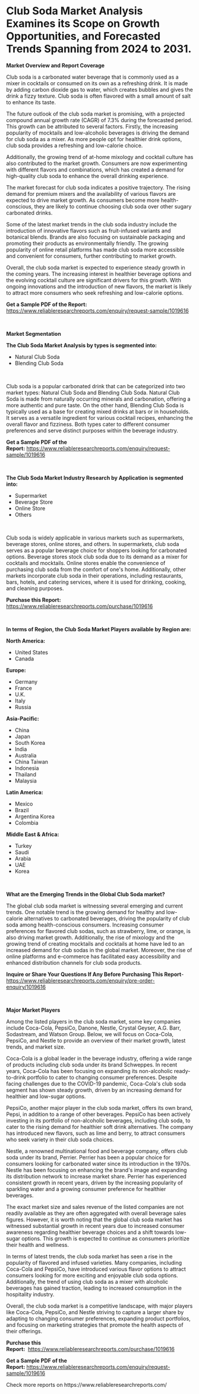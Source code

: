<p><h1>Club Soda Market Analysis Examines its Scope on Growth Opportunities, and Forecasted Trends Spanning from 2024 to 2031.</h1></p><p><strong>Market Overview and Report Coverage</strong></p>
<p><p>Club soda is a carbonated water beverage that is commonly used as a mixer in cocktails or consumed on its own as a refreshing drink. It is made by adding carbon dioxide gas to water, which creates bubbles and gives the drink a fizzy texture. Club soda is often flavored with a small amount of salt to enhance its taste.</p><p>The future outlook of the club soda market is promising, with a projected compound annual growth rate (CAGR) of 7.3% during the forecasted period. This growth can be attributed to several factors. Firstly, the increasing popularity of mocktails and low-alcoholic beverages is driving the demand for club soda as a mixer. As more people opt for healthier drink options, club soda provides a refreshing and low-calorie choice.</p><p>Additionally, the growing trend of at-home mixology and cocktail culture has also contributed to the market growth. Consumers are now experimenting with different flavors and combinations, which has created a demand for high-quality club soda to enhance the overall drinking experience.</p><p>The market forecast for club soda indicates a positive trajectory. The rising demand for premium mixers and the availability of various flavors are expected to drive market growth. As consumers become more health-conscious, they are likely to continue choosing club soda over other sugary carbonated drinks.</p><p>Some of the latest market trends in the club soda industry include the introduction of innovative flavors such as fruit-infused variants and botanical blends. Brands are also focusing on sustainable packaging and promoting their products as environmentally friendly. The growing popularity of online retail platforms has made club soda more accessible and convenient for consumers, further contributing to market growth.</p><p>Overall, the club soda market is expected to experience steady growth in the coming years. The increasing interest in healthier beverage options and the evolving cocktail culture are significant drivers for this growth. With ongoing innovations and the introduction of new flavors, the market is likely to attract more consumers who seek refreshing and low-calorie options.</p></p>
<p><strong>Get a Sample PDF of the Report:</strong> <a href="https://www.reliableresearchreports.com/enquiry/request-sample/1019616">https://www.reliableresearchreports.com/enquiry/request-sample/1019616</a></p>
<p>&nbsp;</p>
<p><strong>Market Segmentation</strong></p>
<p><strong>The Club Soda Market Analysis by types is segmented into:</strong></p>
<p><ul><li>Natural Club Soda</li><li>Blending Club Soda</li></ul></p>
<p>&nbsp;</p>
<p><p>Club soda is a popular carbonated drink that can be categorized into two market types: Natural Club Soda and Blending Club Soda. Natural Club Soda is made from naturally occurring minerals and carbonation, offering a more authentic and pure taste. On the other hand, Blending Club Soda is typically used as a base for creating mixed drinks at bars or in households. It serves as a versatile ingredient for various cocktail recipes, enhancing the overall flavor and fizziness. Both types cater to different consumer preferences and serve distinct purposes within the beverage industry.</p></p>
<p><strong>Get a Sample PDF of the Report:</strong>&nbsp;<a href="https://www.reliableresearchreports.com/enquiry/request-sample/1019616">https://www.reliableresearchreports.com/enquiry/request-sample/1019616</a></p>
<p>&nbsp;</p>
<p><strong>The Club Soda Market Industry Research by Application is segmented into:</strong></p>
<p><ul><li>Supermarket</li><li>Beverage Store</li><li>Online Store</li><li>Others</li></ul></p>
<p>&nbsp;</p>
<p><p>Club soda is widely applicable in various markets such as supermarkets, beverage stores, online stores, and others. In supermarkets, club soda serves as a popular beverage choice for shoppers looking for carbonated options. Beverage stores stock club soda due to its demand as a mixer for cocktails and mocktails. Online stores enable the convenience of purchasing club soda from the comfort of one's home. Additionally, other markets incorporate club soda in their operations, including restaurants, bars, hotels, and catering services, where it is used for drinking, cooking, and cleaning purposes.</p></p>
<p><strong>Purchase this Report:</strong>&nbsp; <a href="https://www.reliableresearchreports.com/purchase/1019616">https://www.reliableresearchreports.com/purchase/1019616</a></p>
<p>&nbsp;</p>
<p><strong>In terms of Region, the Club Soda Market Players available by Region are:</strong></p>
<p>
    <p> <strong> North America: </strong>
        <ul>
            <li>United States</li>
            <li>Canada</li>
        </ul>
        </p> 
    <p> <strong> Europe: </strong>
        <ul>
            <li>Germany</li>
            <li>France</li>
            <li>U.K.</li>
            <li>Italy</li>
            <li>Russia</li>
        </ul>
        </p> 
    <p> <strong> Asia-Pacific: </strong>
        <ul>
            <li>China</li>
            <li>Japan</li>
            <li>South Korea</li>
            <li>India</li>
            <li>Australia</li>
            <li>China Taiwan</li>
            <li>Indonesia</li>
            <li>Thailand</li>
            <li>Malaysia</li>
        </ul>
        </p> 
    <p> <strong> Latin America: </strong>
        <ul>
            <li>Mexico</li>
            <li>Brazil</li>
            <li>Argentina Korea</li>
            <li>Colombia</li>
        </ul>
        </p> 
    <p> <strong> Middle East & Africa: </strong>
        <ul>
            <li>Turkey</li>
            <li>Saudi</li>
            <li>Arabia</li>
            <li>UAE</li>
            <li>Korea</li>
        </ul>
    </p>
    </p>
<p>&nbsp;</p>
<p><strong>What are the Emerging Trends in the Global Club Soda market?</strong></p>
<p><p>The global club soda market is witnessing several emerging and current trends. One notable trend is the growing demand for healthy and low-calorie alternatives to carbonated beverages, driving the popularity of club soda among health-conscious consumers. Increasing consumer preferences for flavored club sodas, such as strawberry, lime, or orange, is also driving market growth. Additionally, the rise of mixology and the growing trend of creating mocktails and cocktails at home have led to an increased demand for club sodas in the global market. Moreover, the rise of online platforms and e-commerce has facilitated easy accessibility and enhanced distribution channels for club soda products.</p></p>
<p><strong>Inquire or Share Your Questions If Any Before Purchasing This Report</strong>- <a href="https://www.reliableresearchreports.com/enquiry/pre-order-enquiry/1019616">https://www.reliableresearchreports.com/enquiry/pre-order-enquiry/1019616</a></p>
<p>&nbsp;</p>
<p><strong>Major Market Players</strong></p>
<p><p>Among the listed players in the club soda market, some key companies include Coca-Cola, PepsiCo, Danone, Nestle, Crystal Geyser, A.G. Barr, Sodastream, and Watson Group. Below, we will focus on Coca-Cola, PepsiCo, and Nestle to provide an overview of their market growth, latest trends, and market size.</p><p>Coca-Cola is a global leader in the beverage industry, offering a wide range of products including club soda under its brand Schweppes. In recent years, Coca-Cola has been focusing on expanding its non-alcoholic ready-to-drink portfolio to cater to changing consumer preferences. Despite facing challenges due to the COVID-19 pandemic, Coca-Cola's club soda segment has shown steady growth, driven by an increasing demand for healthier and low-sugar options.</p><p>PepsiCo, another major player in the club soda market, offers its own brand, Pepsi, in addition to a range of other beverages. PepsiCo has been actively investing in its portfolio of non-alcoholic beverages, including club soda, to cater to the rising demand for healthier soft drink alternatives. The company has introduced new flavors, such as lime and berry, to attract consumers who seek variety in their club soda choices.</p><p>Nestle, a renowned multinational food and beverage company, offers club soda under its brand, Perrier. Perrier has been a popular choice for consumers looking for carbonated water since its introduction in the 1970s. Nestle has been focusing on enhancing the brand's image and expanding its distribution network to increase market share. Perrier has experienced consistent growth in recent years, driven by the increasing popularity of sparkling water and a growing consumer preference for healthier beverages.</p><p>The exact market size and sales revenue of the listed companies are not readily available as they are often aggregated with overall beverage sales figures. However, it is worth noting that the global club soda market has witnessed substantial growth in recent years due to increased consumer awareness regarding healthier beverage choices and a shift towards low-sugar options. This growth is expected to continue as consumers prioritize their health and wellness.</p><p>In terms of latest trends, the club soda market has seen a rise in the popularity of flavored and infused varieties. Many companies, including Coca-Cola and PepsiCo, have introduced various flavor options to attract consumers looking for more exciting and enjoyable club soda options. Additionally, the trend of using club soda as a mixer with alcoholic beverages has gained traction, leading to increased consumption in the hospitality industry.</p><p>Overall, the club soda market is a competitive landscape, with major players like Coca-Cola, PepsiCo, and Nestle striving to capture a larger share by adapting to changing consumer preferences, expanding product portfolios, and focusing on marketing strategies that promote the health aspects of their offerings.</p></p>
<p><strong>Purchase this Report:</strong>&nbsp;&nbsp;<a href="https://www.reliableresearchreports.com/purchase/1019616">https://www.reliableresearchreports.com/purchase/1019616</a></p>
<p></p>
<p><strong>Get a Sample PDF of the Report:</strong>&nbsp;<a href="https://www.reliableresearchreports.com/enquiry/request-sample/1019616">https://www.reliableresearchreports.com/enquiry/request-sample/1019616</a></p>
<p>Check more reports on https://www.reliableresearchreports.com/</p>
